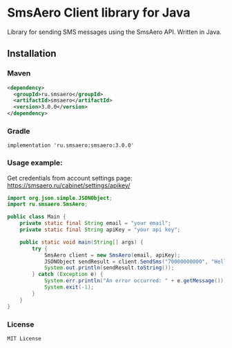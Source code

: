 # SmsAero Client library for Java

Library for sending SMS messages using the SmsAero API. Written in Java.

## Installation

### Maven

```xml
<dependency>
  <groupId>ru.smsaero</groupId>
  <artifactId>smsaero</artifactId>
  <version>3.0.0</version>
</dependency>
```

### Gradle

```
implementation 'ru.smsaero:smsaero:3.0.0'
```

### Usage example:

Get credentials from account settings page: https://smsaero.ru/cabinet/settings/apikey/

```java
import org.json.simple.JSONObject;
import ru.smsaero.SmsAero;

public class Main {
    private static final String email = "your email";
    private static final String apiKey = "your api key";

    public static void main(String[] args) {
        try {
            SmsAero client = new SmsAero(email, apiKey);
            JSONObject sendResult = client.SendSms("70000000000", "Hello, World!");
            System.out.println(sendResult.toString());
        } catch (Exception e) {
            System.err.println("An error occurred: " + e.getMessage());
            System.exit(-1);
        }
    }
}
```

### License

```
MIT License
```
